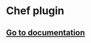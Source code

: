 # Chef plugin

## [Go to documentation](http://docs.coscale.com/installation/events/automation/chef/)
